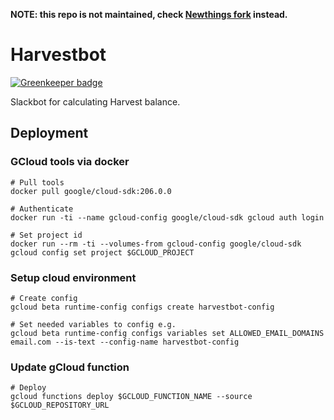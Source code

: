**NOTE: this repo is not maintained, check [Newthings fork](https://github.com/NewThingsCo/harvestbot) instead.**


# Harvestbot

[![Greenkeeper badge](https://badges.greenkeeper.io/lauravuo/harvestbot.svg)](https://greenkeeper.io/)

Slackbot for calculating Harvest balance.


## Deployment

### GCloud tools via docker

```
# Pull tools
docker pull google/cloud-sdk:206.0.0

# Authenticate
docker run -ti --name gcloud-config google/cloud-sdk gcloud auth login

# Set project id
docker run --rm -ti --volumes-from gcloud-config google/cloud-sdk gcloud config set project $GCLOUD_PROJECT
```

### Setup cloud environment

```
# Create config
gcloud beta runtime-config configs create harvestbot-config

# Set needed variables to config e.g.
gcloud beta runtime-config configs variables set ALLOWED_EMAIL_DOMAINS email.com --is-text --config-name harvestbot-config
```

### Update gCloud function

```
# Deploy
gcloud functions deploy $GCLOUD_FUNCTION_NAME --source $GCLOUD_REPOSITORY_URL

```
